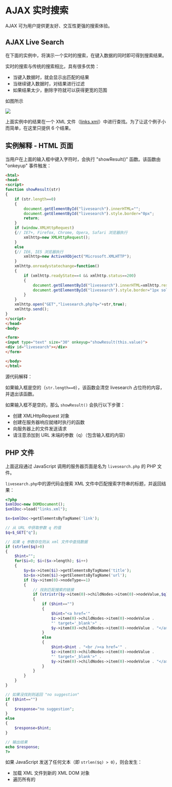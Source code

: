 # AJAX 实时搜索

AJAX 可为用户提供更友好、交互性更强的搜索体验。

## AJAX Live Search

在下面的实例中，将演示一个实时的搜索，在键入数据的同时即可得到搜索结果。

实时的搜索与传统的搜索相比，具有很多优势：

- 当键入数据时，就会显示出匹配的结果
- 当继续键入数据时，对结果进行过滤
- 如果结果太少，删除字符就可以获得更宽的范围



如图所示

![](http://i1.bvimg.com/602998/75b2968ce1cd1a39.png)

上面实例中的结果在一个 XML 文件（[links.xml](http://www.runoob.com/try/demo_source/links.xml)）中进行查找。为了让这个例子小而简单，在这里只提供 6 个结果。

## 实例解释 - HTML 页面

当用户在上面的输入框中键入字符时，会执行 "showResult()" 函数。该函数由 "onkeyup" 事件触发：

```html
<html>
<head>
<script>
function showResult(str)
{
    if (str.length==0)
    { 
        document.getElementById("livesearch").innerHTML="";
        document.getElementById("livesearch").style.border="0px";
        return;
    }
    if (window.XMLHttpRequest)
    {// IE7+, Firefox, Chrome, Opera, Safari 浏览器执行
        xmlhttp=new XMLHttpRequest();
    }
    else
    {// IE6, IE5 浏览器执行
        xmlhttp=new ActiveXObject("Microsoft.XMLHTTP");
    }
    xmlhttp.onreadystatechange=function()
    {
        if (xmlhttp.readyState==4 && xmlhttp.status==200)
        {
            document.getElementById("livesearch").innerHTML=xmlhttp.responseText;
            document.getElementById("livesearch").style.border="1px solid #A5ACB2";
        }
    }
    xmlhttp.open("GET","livesearch.php?q="+str,true);
    xmlhttp.send();
}
</script>
</head>
<body>

<form>
<input type="text" size="30" onkeyup="showResult(this.value)">
<div id="livesearch"></div>
</form>

</body>
</html>
```

源代码解释：

如果输入框是空的（`str.length==0`），该函数会清空 livesearch 占位符的内容，并退出该函数。

如果输入框不是空的，那么 `showResult()` 会执行以下步骤：

- 创建 XMLHttpRequest 对象
- 创建在服务器响应就绪时执行的函数
- 向服务器上的文件发送请求
- 请注意添加到 URL 末端的参数（q）（包含输入框的内容）

## PHP 文件

上面这段通过 JavaScript 调用的服务器页面是名为 `livesearch.php` 的 PHP 文件。

`livesearch.php`中的源代码会搜索 XML 文件中匹配搜索字符串的标题，并返回结果：

```php
<?php
$xmlDoc=new DOMDocument();
$xmlDoc->load("links.xml");

$x=$xmlDoc->getElementsByTagName('link');

// 从 URL 中获取参数 q 的值
$q=$_GET["q"];

// 如果 q 参数存在则从 xml 文件中查找数据
if (strlen($q)>0)
{
    $hint="";
    for($i=0; $i<($x->length); $i++)
    {
        $y=$x->item($i)->getElementsByTagName('title');
        $z=$x->item($i)->getElementsByTagName('url');
        if ($y->item(0)->nodeType==1)
        {
            // 找到匹配搜索的链接
            if (stristr($y->item(0)->childNodes->item(0)->nodeValue,$q))
            {
                if ($hint=="")
                {
                    $hint="<a href='" . 
                    $z->item(0)->childNodes->item(0)->nodeValue . 
                    "' target='_blank'>" . 
                    $y->item(0)->childNodes->item(0)->nodeValue . "</a>";
                }
                else
                {
                    $hint=$hint . "<br /><a href='" . 
                    $z->item(0)->childNodes->item(0)->nodeValue . 
                    "' target='_blank'>" . 
                    $y->item(0)->childNodes->item(0)->nodeValue . "</a>";
                }
            }
        }
    }
}

// 如果没找到则返回 "no suggestion"
if ($hint=="")
{
    $response="no suggestion";
}
else
{
    $response=$hint;
}

// 输出结果
echo $response;
?>
```

如果 JavaScript 发送了任何文本（即 `strlen($q) > 0`），则会发生：

- 加载 XML 文件到新的 XML DOM 对象
- 遍历所有的 <title> 元素，以便找到匹配 JavaScript 所传文本
- 在 `$response` 变量中设置正确的 URL 和标题。如果找到多于一个匹配，所有的匹配都会添加到变量。
- 如果没有找到匹配，则把 `$response` 变量设置为 "no suggestion"。